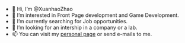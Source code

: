 - 👋 Hi, I’m @XuanhaoZhao
- 👀 I’m interested in Front Page development and Game Development.
- 🌱 I’m currently searching for Job opportunities.
- 💞️ I’m looking for an intership in a company or a lab.
- 📫 You can visit my [personal page](https://xuanhaozhao.github.io/) or send e-mails to me.

<!---
XuanhaoZhao/XuanhaoZhao is a ✨ special ✨ repository because its `README.md` (this file) appears on your GitHub profile.
You can click the Preview link to take a look at your changes.
--->
